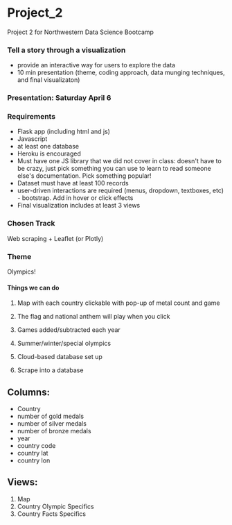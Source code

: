 # Project_2
Project 2 for Northwestern Data Science Bootcamp

### Tell a story through a visualization
- provide an interactive way for users to explore the data
- 10 min presentation (theme, coding approach, data munging techniques, and final visualizaton)

### Presentation: Saturday April 6

### Requirements
- Flask app (including html and js)
- Javascript
- at least one database
- Heroku is encouraged
- Must have one JS library that we did not cover in class: doesn't have to be crazy, just pick something you can use to learn to read someone else's documentation. Pick something popular!
- Dataset must have at least 100 records
- user-driven interactions are required (menus, dropdown, textboxes, etc) - bootstrap. Add in hover or click effects
- Final visualization includes at least 3 views

### Chosen Track
Web scraping + Leaflet (or Plotly)

### Theme
Olympics!

#### Things we can do
1. Map with each country clickable with pop-up of metal count and game
2. The flag and national anthem will play when you click
3. Games added/subtracted each year
4. Summer/winter/special olympics

1. Cloud-based database set up
2. Scrape into a database



## Columns: 
- Country
- number of gold medals
- number of silver medals
- number of bronze medals
- year
- country code
- country lat
- country lon

## Views:
1. Map
2. Country Olympic Specifics
3. Country Facts Specifics
